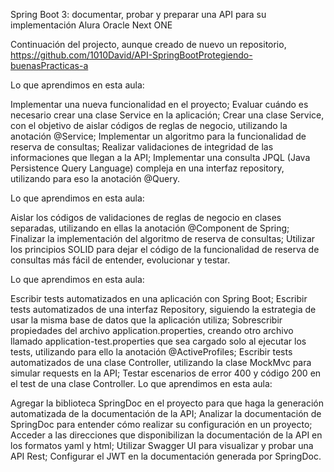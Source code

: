 Spring Boot 3: documentar, probar y preparar una API para su implementación Alura Oracle Next ONE

Continuación del projecto, aunque creado de nuevo un repositorio, https://github.com/1010David/API-SpringBootProtegiendo-buenasPracticas-a

Lo que aprendimos en esta aula:

Implementar una nueva funcionalidad en el proyecto;
Evaluar cuándo es necesario crear una clase Service en la aplicación;
Crear una clase Service, con el objetivo de aislar códigos de reglas de negocio, utilizando la anotación @Service;
Implementar un algoritmo para la funcionalidad de reserva de consultas;
Realizar validaciones de integridad de las informaciones que llegan a la API;
Implementar una consulta JPQL (Java Persistence Query Language) compleja en una interfaz repository, utilizando para eso la anotación @Query.

Lo que aprendimos en esta aula:

Aislar los códigos de validaciones de reglas de negocio en clases separadas, utilizando en ellas la anotación @Component de Spring;
Finalizar la implementación del algoritmo de reserva de consultas;
Utilizar los principios SOLID para dejar el código de la funcionalidad de reserva de consultas más fácil de entender, evolucionar y testar.


Lo que aprendimos en esta aula:

Escribir tests automatizados en una aplicación con Spring Boot;
Escribir tests automatizados de una interfaz Repository, siguiendo la estrategia de usar la misma base de datos que la aplicación utiliza;
Sobrescribir propiedades del archivo application.properties, creando otro archivo llamado application-test.properties que sea cargado solo al ejecutar los tests, utilizando para ello la anotación @ActiveProfiles;
Escribir tests automatizados de una clase Controller, utilizando la clase MockMvc para simular requests en la API;
Testar escenarios de error 400 y código 200 en el test de una clase Controller.
Lo que aprendimos en esta aula:

Agregar la biblioteca SpringDoc en el proyecto para que haga la generación automatizada de la documentación de la API;
Analizar la documentación de SpringDoc para entender cómo realizar su configuración en un proyecto;
Acceder a las direcciones que disponibilizan la documentación de la API en los formatos yaml y html;
Utilizar Swagger UI para visualizar y probar una API Rest;
Configurar el JWT en la documentación generada por SpringDoc.
